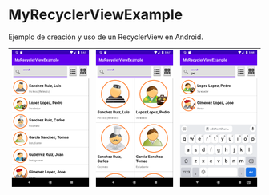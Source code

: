 # MyRecyclerViewExample

Ejemplo de creación y uso de un RecyclerView en Android.

| ![](./captura1.png) | ![](./captura2.png) | ![](./captura3.png) |
| ------------------- | ------------------- | ------------------- |

